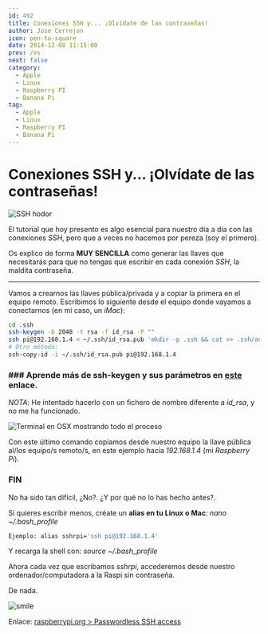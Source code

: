```yaml
---
id: 492
title: Conexiones SSH y... ¡Olvídate de las contraseñas!
author: Jose Cerrejon
icon: pen-to-square
date: 2014-12-08 11:15:00
prev: /es
next: false
category:
  - Apple
  - Linux
  - Raspberry PI
  - Banana Pi
tag:
  - Apple
  - Linux
  - Raspberry PI
  - Banana Pi
---
```


# Conexiones SSH y... ¡Olvídate de las contraseñas!

![SSH hodor](/images/ssh_hodor.png)

El tutorial que hoy presento es algo esencial para nuestro día a día con las conexiones *SSH*, pero que a veces no hacemos por pereza (soy el primero).

Os explico de forma **MUY SENCILLA** como generar las llaves que necesitarás para que no tengas que escribir en cada conexión *SSH*, la maldita contraseña.

- - -
Vamos a crearnos las llaves pública/privada y a copiar la primera en el equipo remoto. Escribimos lo siguiente desde el equipo donde vayamos a conectarnos (en mi caso, un *iMac*):

```bash
cd .ssh
ssh-keygen -b 2048 -t rsa -f id_rsa -P ""
ssh pi@192.168.1.4 < ~/.ssh/id_rsa.pub 'mkdir -p .ssh && cat >> .ssh/authorized_keys'
# Otro método:
ssh-copy-id -i ~/.ssh/id_rsa.pub pi@192.168.1.4
```
### ###  Aprende más de ssh-keygen y sus parámetros en [este](https://www.attachmate.com/documentation/rsit-unix-802/rsit-unix-guide/data/ssh-keygen_options_ap.htm) enlace.

*NOTA*: He intentado hacerlo con un fichero de nombre diferente a *id_rsa*, y no me ha funcionado. 

![Terminal en OSX mostrando todo el proceso](/images/2014/12/ssh.png "Terminal en OSX mostrando todo el proceso")

Con este último comando copiamos desde nuestro equipo la llave pública al/los equipo/s remoto/s, en este ejemplo hacia *192.168.1.4* (mi *Raspberry Pi*).

### FIN

No ha sido tan difícil, ¿No?. ¿Y por qué no lo has hecho antes?.

Si quieres escribir menos, créate un **alias en tu Linux o Mac**: *nano ~/.bash_profile*

```bash
Ejemplo: alias sshrpi='ssh pi@192.168.1.4'
```

Y recarga la shell con: *source ~/.bash_profile*

Ahora cada vez que escribamos *sshrpi*, accederemos desde nuestro ordenador/computadora a la Raspi sin contraseña.

De nada.

![smile](/css/sm/smiling.png)

Enlace: [raspberrypi.org > Passwordless SSH access](https://www.raspberrypi.org/documentation/remote-access/ssh/passwordless.md)